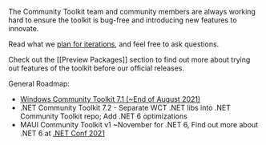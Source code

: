 The Community Toolkit team and community members are always working hard to ensure the toolkit is bug-free and introducing new features to innovate.  

Read what we [plan for iterations](https://github.com/windows-toolkit/WindowsCommunityToolkit/milestones), and feel free to ask questions.

Check out the [[Preview Packages]] section to find out more about trying out features of the toolkit before our official releases.

General Roadmap:

- [Windows Community Toolkit 7.1 (~End of August 2021)](https://github.com/CommunityToolkit/WindowsCommunityToolkit/issues/4045)
- .NET Community Toolkit 7.2 - Separate WCT .NET libs into .NET Community Toolkit repo; Add .NET 6 optimizations
- MAUI Community Toolkit v1 ~November for .NET 6, Find out more about .NET 6 at [.NET Conf 2021](https://www.dotnetconf.net/)
